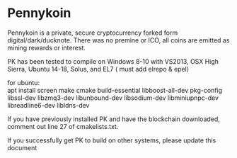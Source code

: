# Pennykoin

   Pennykoin is a private, secure cryptocurrency forked form digital/dark/ducknote.  There was no premine or ICO, all coins are emitted as mining rewards or interest.




PK has been tested to compile on Windows 8-10 with VS2013, OSX High Sierra, Ubuntu 14-18, Solus, and EL7 ( must add elrepo & epel)



for ubuntu:  
     apt install screen make cmake build-essential libboost-all-dev pkg-config libssl-dev libzmq3-dev libunbound-dev libsodium-dev libminiupnpc-dev libreadline6-dev libldns-dev



If you have previously installed PK and have the blockchain downloaded, comment out line 27 of cmakelists.txt.



  If you successfully get PK to build on other systems, please update this document
